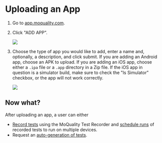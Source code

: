 # Uploading an App

1. Go to [app.moquality.com](https://app.moquality.com).

2. Click "ADD APP".

    <img src="../dashboard-img/add-app.png" style='max-width:480px;max-height:480px' />

3. Choose the type of app you would like to add, enter a name and, optionally, a description, and click submit. If you are adding an Android app, choose an APK to upload. If you are adding an iOS app, choose either a `.ipa` file or a `.app` directory in a Zip file. If the iOS app in question is a simulator build, make sure to check the "Is Simulator" checkbox, or the app will not work correctly.

    <img src="../dashboard-img/upload-app.png" style='max-width:480px;max-height:480px' />

## Now what?

After uploading an app, a user can either

* [Record tests](getting-started/recorder-link) using the MoQuality Test Recorder and [schedule runs](getting-started/scheduling-tests) of recorded tests to run on multiple devices.
* Request an [auto-generation of tests](getting-started/auto-test).
